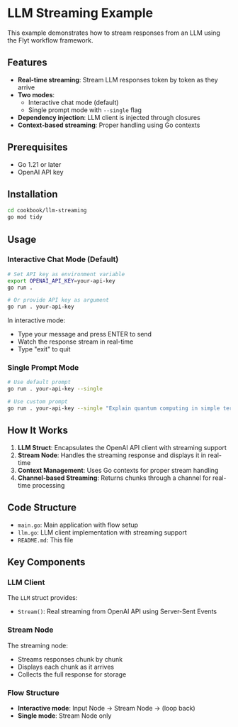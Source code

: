 # LLM Streaming Example

This example demonstrates how to stream responses from an LLM using the Flyt workflow framework.

## Features

- **Real-time streaming**: Stream LLM responses token by token as they arrive
- **Two modes**:
  - Interactive chat mode (default)
  - Single prompt mode with `--single` flag
- **Dependency injection**: LLM client is injected through closures
- **Context-based streaming**: Proper handling using Go contexts

## Prerequisites

- Go 1.21 or later
- OpenAI API key

## Installation

```bash
cd cookbook/llm-streaming
go mod tidy
```

## Usage

### Interactive Chat Mode (Default)

```bash
# Set API key as environment variable
export OPENAI_API_KEY=your-api-key
go run .

# Or provide API key as argument
go run . your-api-key
```

In interactive mode:
- Type your message and press ENTER to send
- Watch the response stream in real-time
- Type "exit" to quit

### Single Prompt Mode

```bash
# Use default prompt
go run . your-api-key --single

# Use custom prompt
go run . your-api-key --single "Explain quantum computing in simple terms"
```

## How It Works

1. **LLM Struct**: Encapsulates the OpenAI API client with streaming support
2. **Stream Node**: Handles the streaming response and displays it in real-time
3. **Context Management**: Uses Go contexts for proper stream handling
4. **Channel-based Streaming**: Returns chunks through a channel for real-time processing

## Code Structure

- `main.go`: Main application with flow setup
- `llm.go`: LLM client implementation with streaming support
- `README.md`: This file

## Key Components

### LLM Client
The `LLM` struct provides:
- `Stream()`: Real streaming from OpenAI API using Server-Sent Events

### Stream Node
The streaming node:
- Streams responses chunk by chunk
- Displays each chunk as it arrives
- Collects the full response for storage

### Flow Structure
- **Interactive mode**: Input Node → Stream Node → (loop back)
- **Single mode**: Stream Node only